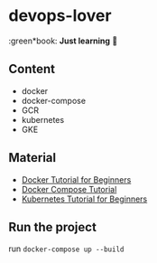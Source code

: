 # devops-lover

:green\*book: **Just learning** :green_book:

## Content

- docker
- docker-compose
- GCR
- kubernetes
- GKE

## Material

- [Docker Tutorial for Beginners](https://www.youtube.com/watch?v=3c-iBn73dDE)
- [Docker Compose Tutorial](https://www.youtube.com/watch?v=SXwC9fSwct8)
- [Kubernetes Tutorial for Beginners](https://www.youtube.com/watch?v=X48VuDVv0do)


## Run the project

run
`docker-compose up --build`
